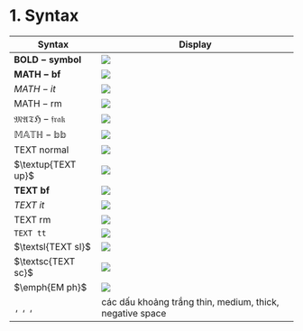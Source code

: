 # 1. Syntax

|Syntax|Display|
|-|-|
|$\boldsymbol{BOLD-symbol}$|<img src="https://latex.codecogs.com/gif.latex?\boldsymbol{BOLD-symbol}"/>|
|$\mathbf{MATH-bf}$|<img src="https://latex.codecogs.com/gif.latex?\mathbf{MATH-bf}"/>|
|$\mathit{MATH-it}$|<img src="https://latex.codecogs.com/gif.latex?\mathit{MATH-it}"/>|
|$\mathrm{MATH-rm}$|<img src="https://latex.codecogs.com/gif.latex?\mathrm{MATH-rm}"/>|
|$\mathfrak{MATH-frak}$|<img src="https://latex.codecogs.com/gif.latex?\mathfrak{MATH-frak}"/>|
|$\mathbb{MATH-bb}$|<img src="https://latex.codecogs.com/gif.latex?\mathbb{MATH-bb}"/>|
|$\text{TEXT normal}$|<img src="https://latex.codecogs.com/gif.latex?\text{TEXT normal}"/>|
|$\textup{TEXT up}$|<img src="https://latex.codecogs.com/gif.latex?\textup{TEXT up}"/>|
|$\textbf{TEXT bf}$|<img src="https://latex.codecogs.com/gif.latex?\textbf{TEXT bf}"/>|
|$\textit{TEXT it}$|<img src="https://latex.codecogs.com/gif.latex?\textit{TEXT it}"/>|
|$\textrm{TEXT rm}$|<img src="https://latex.codecogs.com/gif.latex?\textrm{TEXT rm}"/>|
|$\texttt{TEXT tt}$|<img src="https://latex.codecogs.com/gif.latex?\texttt{TEXT tt}"/>|
|$\textsl{TEXT sl}$|<img src="https://latex.codecogs.com/gif.latex?\textsl{TEXT sl}"/>|
|$\textsc{TEXT sc}$|<img src="https://latex.codecogs.com/gif.latex?\textsc{TEXT sc}"/>|
|$\emph{EM ph}$|<img src="https://latex.codecogs.com/gif.latex?\emph{EM ph}"/>|
|$\,$, $\:$, $\;$, $\!$| các dấu khoảng trắng thin, medium, thick, negative space|